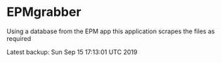 # EPMgrabber
Using a database from the EPM app this application scrapes the files as required


Latest backup: Sun Sep 15 17:13:01 UTC 2019
